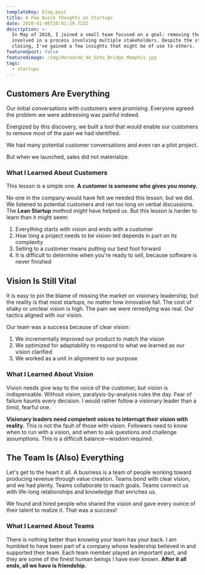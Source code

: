 ```yaml
---
templateKey: blog-post
title: A Few Quick Thoughts on Startups
date: 2020-01-06T20:01:19.723Z
description: >-
  In May of 2018, I joined a small team focused on a goal: removing the pain
  involved in a process involving multiple stakeholders. Despite the startup's
  closing, I've gained a few insights that might be of use to others.
featuredpost: false
featuredimage: /img/Hernando_de_Soto_Bridge_Memphis.jpg
tags:
  - startups
---
```

## Customers Are Everything

 Our initial conversations with customers were promising.  Everyone agreed the problem we were addressing was painful indeed. 

Energized by this discovery, we built a tool that would enable our customers to remove most of the pain we had identified.

We had many potential customer conversations and even ran a pilot project. 

But when we launched, sales did not materialize.

### What I Learned About Customers

This lesson is a simple one. **A customer is someone who gives you money.** 

No one in the company would have felt we needed this lesson, but we did. We listened to potential customers and ran too long on verbal discussions. The **Lean Startup** method *might* have helped us. But this lesson is harder to learn than it might seem:

1. Everything starts with vision and ends with a customer
2. How long a project needs to be vision-led depends in part on its complexity
3. Selling to a customer means putting our best foot forward
4. It is difficult to determine when you're ready to sell, because software is never finished

## Vision Is Still Vital

It is easy to pin the blame of missing the market on visionary leadership, but the reality is that most startups, no matter how innovative fail. The cost of shaky or unclear vision is high. The pain we were remedying was real. Our tactics aligned with our vision.

Our team was a success because of clear vision:

1. We incrementally improved our product to match the vision
2. We optimized for adaptability to respond to what we learned as our vision clarified
3. We worked as a unit in alignment to our purpose

### What I Learned About Vision

Vision needs give way to the voice of the customer, but vision is indispensable. Without vision, paralysis-by-analysis rules the day. Fear of failure haunts every decision. I would rather follow a visionary leader than a timid, fearful one.

**Visionary leaders need competent voices to interrupt their vision with reality.** This is not the fault of those with vision. Followers need to know when to run with a vision, and when to ask questions and challenge assumptions. This is a difficult balance—wisdom required.

## The Team Is (Also) Everything

Let's get to the heart it all. A business is a team of people working toward producing revenue through value creation. Teams bond with clear vision, and we had plenty. Teams collaborate to reach goals. Teams connect us with life-long relationships and knowledge that enriches us. 

We found and hired people who shared the vision and gave every ounce of their talent to realize it. That was a success!

### What I Learned About Teams

There is nothing better than knowing your team has your back. I am humbled to have been part of a company whose leadership believed in and supported their team. Each team member played an important part, and they are some of the finest human beings I have ever known. **After it all ends, all we have is friendship.**
